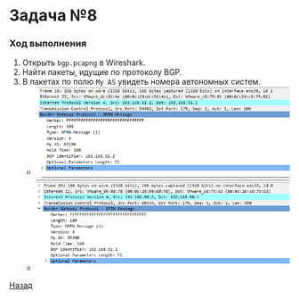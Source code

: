 # Задача №8

### Ход выполнения

1. Открыть `bgp.pcapng` в Wireshark.
2. Найти пакеты, идущие по протоколу BGP.
3. В пакетах по полю `My AS` увидеть номера автономных систем.
    - ![Первая автономная система](media/T8/1.png)
    - ![Вторая автономная система](media/T8/2.png)

[Назад](README.md)